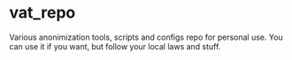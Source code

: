 # vat_repo
Various anonimization tools, scripts and configs repo for personal use. You can use it if you want, but follow your local laws and stuff.
